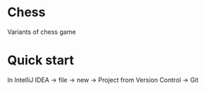 # Chess
Variants of chess game

# Quick start
In IntelliJ IDEA -> file -> new -> Project from Version Control -> Git
